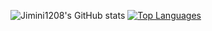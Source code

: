 ![Jimini1208's GitHub stats](https://github-readme-stats.vercel.app/api?username=Jimini1208&show_icons=true&theme=dark) [![Top Languages](https://github-readme-stats.vercel.app/api/top-langs/?username=Jimini1208)](https://github.com/anuraghazra/github-readme-stats)

